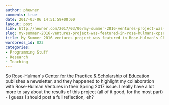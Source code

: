 ```yaml
---
author: phewner
comments: true
date: 2017-03-06 14:51:59+00:00
layout: post
link: http://hewner.com/2017/03/06/my-summer-2016-ventures-project-was-featured-in-rose-hulmans-cpse-newsletter/
slug: my-summer-2016-ventures-project-was-featured-in-rose-hulmans-cpse-newsletter
title: My Summer 2016 ventures project was featured in Rose-Hulman's CPSE newsletter
wordpress_id: 823
categories:
- Programming Stuff
- Research
- Teaching
---
```


So Rose-Hulman's [Center for the Practice & Scholarship of Education](https://www.rose-hulman.edu/about-us/human-resources/faculty-and-staff-development/CPSE/index.html) publishes a newsletter, and they happened to highlight my collaboration with Rose-Hulman Ventures in their Spring 2017 issue.  I really have a lot more to say about the results of this project (all of it good, for the most part) - I guess I should post a full reflection, eh?
